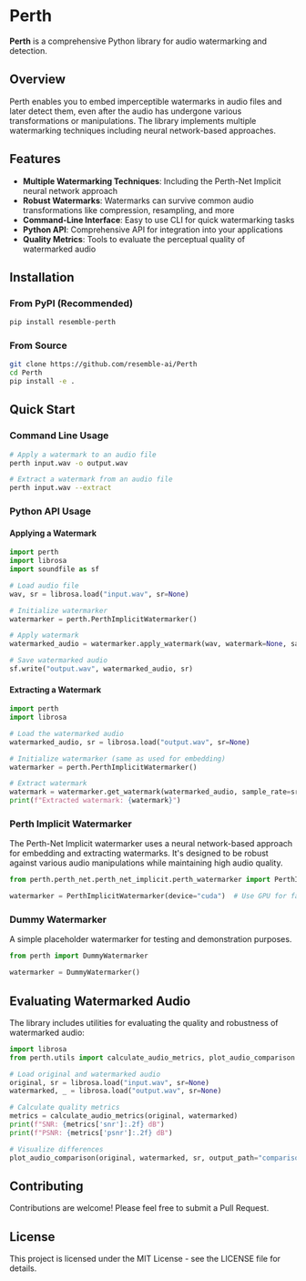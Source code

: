 # Perth

**Perth** is a comprehensive Python library for audio watermarking and detection.

## Overview

Perth enables you to embed imperceptible watermarks in audio files and later detect them, even after the audio has undergone various transformations or manipulations. The library implements multiple watermarking techniques including neural network-based approaches.

## Features

- **Multiple Watermarking Techniques**: Including the Perth-Net Implicit neural network approach
- **Robust Watermarks**: Watermarks can survive common audio transformations like compression, resampling, and more
- **Command-Line Interface**: Easy to use CLI for quick watermarking tasks
- **Python API**: Comprehensive API for integration into your applications
- **Quality Metrics**: Tools to evaluate the perceptual quality of watermarked audio

## Installation

### From PyPI (Recommended)

```bash
pip install resemble-perth
```

### From Source

```bash
git clone https://github.com/resemble-ai/Perth
cd Perth
pip install -e .
```

## Quick Start

### Command Line Usage

```bash
# Apply a watermark to an audio file
perth input.wav -o output.wav

# Extract a watermark from an audio file
perth input.wav --extract
```

### Python API Usage

#### Applying a Watermark

```python
import perth
import librosa
import soundfile as sf

# Load audio file
wav, sr = librosa.load("input.wav", sr=None)

# Initialize watermarker
watermarker = perth.PerthImplicitWatermarker()

# Apply watermark
watermarked_audio = watermarker.apply_watermark(wav, watermark=None, sample_rate=sr)

# Save watermarked audio
sf.write("output.wav", watermarked_audio, sr)
```

#### Extracting a Watermark

```python
import perth
import librosa

# Load the watermarked audio
watermarked_audio, sr = librosa.load("output.wav", sr=None)

# Initialize watermarker (same as used for embedding)
watermarker = perth.PerthImplicitWatermarker()

# Extract watermark
watermark = watermarker.get_watermark(watermarked_audio, sample_rate=sr)
print(f"Extracted watermark: {watermark}")
```

### Perth Implicit Watermarker

The Perth-Net Implicit watermarker uses a neural network-based approach for embedding and extracting watermarks. It's designed to be robust against various audio manipulations while maintaining high audio quality.

```python
from perth.perth_net.perth_net_implicit.perth_watermarker import PerthImplicitWatermarker

watermarker = PerthImplicitWatermarker(device="cuda")  # Use GPU for faster processing
```

### Dummy Watermarker

A simple placeholder watermarker for testing and demonstration purposes.

```python
from perth import DummyWatermarker

watermarker = DummyWatermarker()
```

## Evaluating Watermarked Audio

The library includes utilities for evaluating the quality and robustness of watermarked audio:

```python
import librosa
from perth.utils import calculate_audio_metrics, plot_audio_comparison

# Load original and watermarked audio
original, sr = librosa.load("input.wav", sr=None)
watermarked, _ = librosa.load("output.wav", sr=None)

# Calculate quality metrics
metrics = calculate_audio_metrics(original, watermarked)
print(f"SNR: {metrics['snr']:.2f} dB")
print(f"PSNR: {metrics['psnr']:.2f} dB")

# Visualize differences
plot_audio_comparison(original, watermarked, sr, output_path="comparison.png")
```

## Contributing

Contributions are welcome! Please feel free to submit a Pull Request.

## License

This project is licensed under the MIT License - see the LICENSE file for details.

